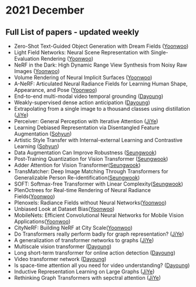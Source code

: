 # 2021 December
## Full List of papers - updated weekly

- Zero-Shot Text-Guided Object Generation with Dream Fields ([Yoonwoo](https://ballistic-scarecrow-96b.notion.site/Zero-Shot-Text-Guided-Object-Generation-with-Dream-Fields-605412ddca814273af76bca62088f625))
- Light Field Networks: Neural Scene Representation with Single-Evaluation Rendering ([Yoonwoo](https://www.notion.so/Light-Field-Networks-Neural-Scene-Representation-with-Single-Evaluation-Rendering-5c0124e1b71445418d2d1f73fa1e65af))
- NeRF in the Dark: High Dynamic Range View Synthesis from Noisy Raw Images ([Yoonwoo](https://ballistic-scarecrow-96b.notion.site/NeRF-in-the-Dark-High-Dynamic-Range-View-Synthesis-from-Noisy-Raw-Images-b9b2f33c7d304b9f97796d9cafc07970))
- Volume Rendering of Neural Implicit Surfaces ([Yoonwoo](https://www.notion.so/Volume-Rendering-of-Neural-Implicit-Surfaces-d82f3c5a99b94fcf84af057db2f61e77))
- A-NeRF: Articulated Neural Radiance Fields for Learning Human Shape, Appearance, and Pose ([Yoonwoo](https://www.notion.so/A-NeRF-Articulated-Neural-Radiance-Fields-for-Learning-Human-Shape-Appearance-and-Pose-b76a0232334a42758473186b91b41222))
- End-to-end multi-modal video temporal grounding ([Dayoung](https://encouraging-plow-56c.notion.site/End-to-end-multi-modal-video-temporal-grounding-f90b58b6b9f94c18beae290f78672bc8))
- Weakly-supervised dense action anticipation ([Dayoung](https://encouraging-plow-56c.notion.site/Weakly-supervised-dense-action-anticipation-cbf46ff8e58746c98167153749ff7c1d))
- Extrapolating from a single image to a thousand classes using distillation ([JiYe](https://dawn-laser-9d4.notion.site/Extrapolating-from-a-single-image-to-a-thousand-classes-using-distillation-2b2ad5fc74d84aa8b755439af28e501e))
- Perceiver: General Perception with Iterative Attention ([JiYe](https://dawn-laser-9d4.notion.site/Perceiver-General-Perception-with-Iterative-Attention-5d68f8e2cdc644ee99adb6c7aae559b1))
- Learning Debiased Representation via Disentangled Feature Augmentation ([Sohyun](https://broken-minute-4b4.notion.site/Learning-Debiased-Representation-via-Disentangled-Feature-Augmentation-35206a4ee8b84418aa384e122d97b36d))
- Artistic Style Transfer with Internal-external Learning and Contrastive Learning ([Sohyun](https://broken-minute-4b4.notion.site/Artistic-Style-Transfer-with-Internal-external-Learning-and-Contrastive-Learning-dd95311b02af412ea14f3c32d892ccc7))
- Data Augmentation Can Improve Robustness ([Seungwook](https://github.com/POSTECH-CVLab/daily-reading-group/blob/main/Archive/2021/12/summary/seungwook_01.md))
- Post-Training Quantization for Vision Transformer ([Seungwook](https://github.com/POSTECH-CVLab/daily-reading-group/blob/main/Archive/2021/12/summary/seungwook_02.md))
- Adder Attention for Vision Transformer([Seungwook](https://github.com/POSTECH-CVLab/daily-reading-group/blob/main/Archive/2021/12/summary/seungwook_03.md))
- TransMatcher: Deep Image Matching Through Transformers for Generalizable Person Re-identification([Seungwook](https://github.com/POSTECH-CVLab/daily-reading-group/blob/main/Archive/2021/12/summary/seungwook_04.md))
- SOFT: Softmax-free Transformer with Linear Complexity([Seungwook](https://github.com/POSTECH-CVLab/daily-reading-group/blob/main/Archive/2021/12/summary/seungwook_05.md))
- PlenOctrees for Real-time Rendering of Neural Radiance Fields([Yoonwoo](https://www.notion.so/PlenOctrees-for-Real-time-Rendering-of-Neural-Radiance-Fields-f0b57766550e463e9ef231851cf9615d))
- Plenoxels: Radiance Fields without Neural Networks([Yoonwoo](https://www.notion.so/Plenoxels-Radiance-Fields-without-Neural-Networks-02b048270f9e487e8788a2a299c78ee6))
- Unbiased Look at Dataset Bias([Yoonwoo](https://www.notion.so/Unbiased-Look-at-Dataset-Bias-96ac667243964fc98dfd0657e10ed0f3))
- MobileNets: Efficient Convolutional Neural Networks for Mobile Vision Applications([Yoonwoo](https://www.notion.so/MobileNets-Efficient-Convolutional-Neural-Networks-for-Mobile-Vision-Applications-74fef17073ce4f178a13f65244045269))
- CityNeRF: Building NeRF at City Scale([Yoonwoo](https://www.notion.so/CityNeRF-Building-NeRF-at-City-Scale-230885fea85343eaa048c7fca49b4221))
- Do Transformers really perform badly for graph representation? ([JiYe](https://dawn-laser-9d4.notion.site/Do-Transformers-really-perform-badly-for-graph-representation-beea6de9de9640b389fa590be447ac0f))
- A generalization of transformer networks to graphs ([JiYe](https://dawn-laser-9d4.notion.site/A-generalization-of-transformer-networks-to-graphs-6655e122aa284b5f8300aea8f732f8e7))
- Multiscale vision transformer ([Dayoung](https://encouraging-plow-56c.notion.site/Multiscale-Vision-transformer-bf55be8356f34e84ad3b4325a034faaf))
- Long short-term transformer for online action detection ([Dayoung](https://encouraging-plow-56c.notion.site/Long-short-term-transformer-for-online-action-detection-aa56025f826c4b97aa4315a4b824f939))
- Video transformer network ([Dayoung](https://encouraging-plow-56c.notion.site/Video-Transformer-Network-f0da2728a8fa48aab4b8cfa31cd35a63))
- Is space-time attention all you need for video understanding? ([Dayoung](https://encouraging-plow-56c.notion.site/Is-space-time-attention-all-you-need-for-video-understanding-d0b34cae61b44a14a430bf3ca5487c03))
- Inductive Representation Learning on Large Graphs ([JiYe](https://dawn-laser-9d4.notion.site/Inductive-Representation-Learning-on-Large-Graphs-758212cb8eb64f68bebf94f7c44d576b))
- Rethinking Graph Transformers with sepctral attention ([JiYe](https://dawn-laser-9d4.notion.site/Rethinking-Graph-Transformers-with-sepctral-attention-e0cb79e771a948d0837a623f4e322afa))
